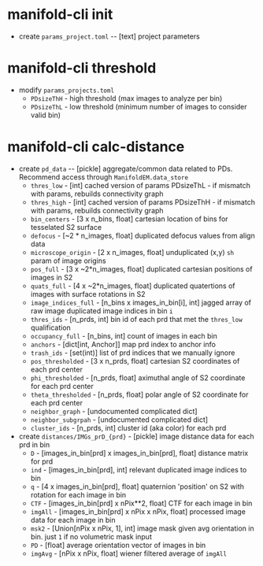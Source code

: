 # manifold-cli init

* create `params_project.toml` -- [text] project parameters

# manifold-cli threshold

* modify `params_projects.toml`
  * `PDsizeThH` - high threshold (max images to analyze per bin)
  * `PDsizeThL` - low threshold (minimum number of images to consider valid bin)

# manifold-cli calc-distance

* create `pd_data` -- [pickle] aggregate/common data related to PDs. Recommend access through `ManifoldEM.data_store`
  * `thres_low` - [int] cached version of params PDsizeThL - if mismatch with params, rebuilds connectivity graph
  * `thres_high` - [int] cached version of params PDsizeThH - if mismatch with params, rebuilds connectivity graph
  * `bin_centers` - [3 x n_bins, float] cartesian location of bins for tesselated S2 surface
  * `defocus` - [~2 * n_images, float] duplicated defocus values from align data
  * `microscope_origin` - [2 x n_images, float] unduplicated (x,y) `sh` param of image origins
  * `pos_full` - [3 x ~2*n_images, float] duplicated cartesian positions of images in S2
  * `quats_full` - [4 x ~2*n_images, float] duplicated quatertions of images with surface rotations in S2
  * `image_indices_full` - [n\_bins x images\_in\_bin[i], int] jagged array of raw image duplicated image indices in bin `i`
  * `thres_ids` - [n_prds, int] bin id of each prd that met the `thres_low` qualification
  * `occupancy_full` - [n_bins, int] count of images in each bin
  * `anchors` - [dict[int, Anchor]] map prd index to anchor info
  * `trash_ids` - [set(int)] list of prd indices that we manually ignore
  * `pos_thresholded` - [3 x n_prds, float] cartesian S2 coordinates of each prd center
  * `phi_thresholded` - [n_prds, float] aximuthal angle of S2 coordinate for each prd center
  * `theta_thresholded` - [n_prds, float] polar angle of S2 coordinate for each prd center
  * `neighbor_graph` - [undocumented complicated dict]
  * `neighbor_subgrpah` - [undocumented complicated dict]
  * `cluster_ids` - [n_prds, int] cluster id (aka color) for each prd
* create `distances/IMGs_prD_{prd}` - [pickle] image distance data for each prd in bin
  * `D` - [images\_in\_bin[prd] x images\_in\_bin[prd], float] distance matrix for prd
  * `ind` - [images\_in\_bin[prd], int] relevant duplicated image indices to bin
  * `q` - [4 x images\_in\_bin[prd], float] quaternion 'position' on S2 with rotation for each image in bin
  * `CTF` - [images\_in\_bin[prd] x nPix**2, float] CTF for each image in bin
  * `imgAll` - [images\_in\_bin[prd] x nPix x nPix, float] processed image data for each image in bin
  * `msk2` - [Union[nPix x nPix, 1], int] image mask given avg orientation in bin. just `1` if no volumetric mask input
  * `PD` - [float] average orientation vector of images in bin
  * `imgAvg` - [nPix x nPix, float] wiener filtered average of `imgAll`
